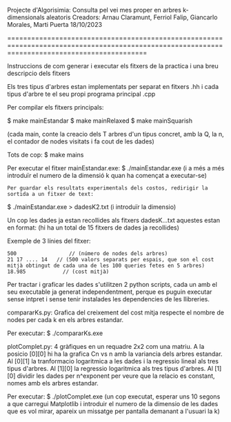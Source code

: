Projecte d'Algorisimia: Consulta pel vei mes proper en arbres k-dimensionals aleatoris
Creadors: Arnau Claramunt, Ferriol Falip, Giancarlo Morales, Marti Puerta
18/10/2023

===============================================================================================================================================

Instruccions de com generar i executar els fitxers de la practica i una breu descripcio dels fitxers


Els tres tipus d'arbres estan implementats per separat en fitxers .hh i cada tipus d'arbre te el seu propi programa principal .cpp


Per compilar els fitxers principals:

$ make mainEstandar
$ make mainRelaxed
$ make mainSquarish

(cada main, conte la creacio dels T arbres d'un tipus concret, amb la Q, la n, el contador de nodes visitats i fa cout de les dades)

Tots de cop:
$ make mains



Per executar el fitxer mainEstandar.exe:
$ ./mainEstandar.exe
  (i a més a més introduïr el numero de la dimensió k quan ha començat a executar-se)
   
    Per guardar els resultats experimentals dels costos, redirigir la sortida a un fitxer de text:
$ ./mainEstandar.exe > dadesK2.txt 
  (i introduïr la dimensio)



Un cop les dades ja estan recollides als fitxers dadesK...txt aquestes estan en format: (hi ha un total de 15 fitxers de dades ja recollides)

  Exemple de 3 línies del fitxer:

    500 		        // (número de nodes dels arbres)
    21 17 .... 14   // (500 valors separats per espais, que son el cost mitjà obtingut de cada una de les 100 queries fetes en 5 arbres)
    18.985		      // (cost mitjà)



Per tractar i graficar les dades s'utilitzen 2 python scripts, cada un amb el seu executable ja generat independentment, perque es puguin 
executar sense intpret i sense tenir instalades les dependencies de les llibreries.

compararKs.py:
  Grafica del creixement del cost mitja respecte el nombre de nodes per cada k en els arbres estandar.

  Per executar:
  $ ./compararKs.exe

plotComplet.py:
  4 gràfiques en un requadre 2x2 com una matriu. A la posicio [0][0] hi ha la grafica Cn vs n amb la variancia dels arbres estandar.
  Al [0][1] la tranformacio logaritmica a les dades i la regressio lineal als tres tipus d'arbres.
  Al [1][0] la regressio logaritmica als tres tipus d'arbres.
  Al [1][0] dividir les dades per n^exponent per veure que la relacio es constant, nomes amb els arbres estandar.

  Per executar:
  $ ./plotComplet.exe
  (un cop executat, esperar uns 10 segons a que carregui Matplotlib i introduir el numero de la dimensio de les dades que es vol mirar, 
  apareix un missatge per pantalla demanant a l'usuari la k)
